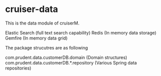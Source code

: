 # cruiser-data

This is the data module of cruiserM.

Elastic Search (full text search capability)
Redis	(In memory data storage)
Gemfire (In memory data grid)

The package strucutres are as following

com.prudent.data.customerDB.domain	(Domain structures)
com.prudent.data.customerDB.*.repository (Various Spring data repositories)